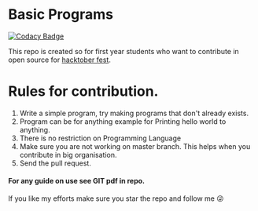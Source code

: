 # Basic Programs

[![Codacy Badge](https://api.codacy.com/project/badge/Grade/d110551466244f7d91cdb148d467c5f3)](https://app.codacy.com/app/meetupradyuman/Basic_programs?utm_source=github.com&utm_medium=referral&utm_content=legendary-acp/Basic_programs&utm_campaign=Badge_Grade_Dashboard)

This repo is created so for first year students who want to contribute in open source for [hacktober fest](https://hacktoberfest.digitalocean.com/).


# Rules for contribution.
1) Write a simple program, try making programs that don't already exists.
2) Program can be for anything example for Printing hello world to anything.
3) There is no restriction on Programming Language
4) Make sure you are not working on master branch. This helps when you contribute in big organisation.
5) Send the pull request.

#### For any guide on use see GIT pdf in repo.

If you like my efforts make sure you star the repo and follow me 😜
